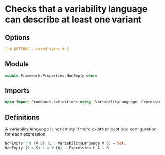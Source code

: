 # Checks that a variability language can describe at least one variant

## Options

```agda
{-# OPTIONS --sized-types #-}
```

## Module

```agda
module Framework.Properties.NonEmpty where
```

## Imports

```agda
open import Framework.Definitions using (VariabilityLanguage; Expression)
```

## Definitions

A variability language is not empty if there exists at least one configuration for each expression.
```agda
NonEmpty : ∀ {V S} (L : VariabilityLanguage V S) → Set₁
NonEmpty {S = S} L = ∀ {A} → Expression L A → S
```
